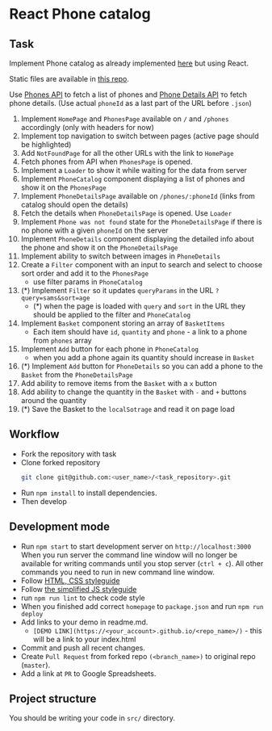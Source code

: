 # React Phone catalog

## Task 

Implement Phone catalog as already implemented [here](http://angular.github.io/angular-phonecat/step-14/app/#!/phones) 
but using React.

Static files are available in [this repo](https://github.com/mate-academy/phone-catalogue-static).

Use [Phones API](https://mate-academy.github.io/phone-catalogue-static/api/phones.json) to fetch a list of phones
and [Phone Details API](https://mate-academy.github.io/phone-catalogue-static/api/phones/motorola-xoom.json) то fetch phone details.
(Use actual `phoneId` as a last part of the URL before `.json`)

1. Implement `HomePage` and `PhonesPage` available on `/` and `/phones` accordingly (only with headers for now)
1. Implement top navigation to switch between pages (active page should be highlighted)
1. Add `NotFoundPage` for all the other URLs with the link to `HomePage`
1. Fetch phones from API when `PhonesPage` is opened.
1. Implement a `Loader` to show it while waiting for the data from server
1. Implement `PhoneCatalog` component displaying a list of phones and show it on the `PhonesPage`
1. Implement `PhoneDetailsPage` available on `/phones/:phoneId` (links from catalog should open the details)
1. Fetch the details when `PhoneDetailsPage` is opened. Use `Loader`
1. Implement `Phone was not found` state for the `PhoneDetailsPage` if there is no phone with a given `phoneId` on the server
1. Implement `PhoneDetails` component displaying the detailed info about the phone and show it on the `PhoneDetailsPage`
1. Implement ability to switch between images in `PhoneDetails`
1. Create a `Filter` component with an input to search and select to choose sort order and add it to the `PhonesPage`
    - use filter params in `PhoneCatalog`
1. (*) Implement `Filter` so it updates `queryParams` in the URL `?query=sams&sort=age`
    - (*) when the page is loaded with `query` and `sort` in the URL
      they should be applied to the filter and `PhoneCatalog`
1. Implement `Basket` component storing an array of `BasketItems`
    - Each item should have `id`, `quantity` and `phone` - a link to a phone from `phones` array
1. Implement `Add` button for each phone in `PhoneCatalog`
    - when you add a phone again its quantity should increase in `Basket`
1. (*) Implement `Add` button for `PhoneDetails` so you can add a phone to the `Basket` from the `PhoneDetailsPage`
1. Add ability to remove items from the `Basket` with a `x` button
1. Add ability to change the quantity in the `Basket` with `-` and `+` buttons around the quantity 
1. (*) Save the Basket to the `localSotrage` and read it on page load 

    
## Workflow

- Fork the repository with task
- Clone forked repository 
    ```bash
    git clone git@github.com:<user_name>/<task_repository>.git
    ```
- Run `npm install` to install dependencies.
- Then develop

## Development mode 

- Run `npm start` to start development server on `http://localhost:3000`
    When you run server the command line window will no longer be available for 
    writing commands until you stop server (`ctrl + c`). All other commands you 
    need to run in new command line window.
- Follow [HTML, CSS styleguide](https://mate-academy.github.io/style-guides/htmlcss.html)
- Follow [the simplified JS styleguide](https://mate-academy.github.io/style-guides/javascript-standard-modified)
- run `npm run lint` to check code style
- When you finished add correct `homepage` to `package.json` and run `npm run deploy` 
- Add links to your demo in readme.md.
  - `[DEMO LINK](https://<your_account>.github.io/<repo_name>/)` - this will be a 
  link to your index.html
- Commit and push all recent changes.
- Create `Pull Request` from forked repo `(<branch_name>)` to original repo 
(`master`).
- Add a link at `PR` to Google Spreadsheets.

## Project structure

You should be writing your code in `src/` directory.
